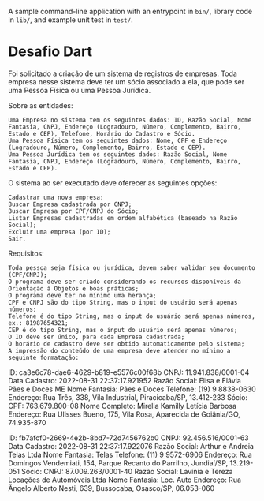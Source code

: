 A sample command-line application with an entrypoint in `bin/`, library code
in `lib/`, and example unit test in `test/`.

# Desafio Dart

Foi solicitado a criação de um sistema de registros de empresas. Toda empresa nesse sistema deve ter um sócio associado a ela, que pode ser uma Pessoa Física ou uma Pessoa Jurídica.

Sobre as entidades:

    Uma Empresa no sistema tem os seguintes dados: ID, Razão Social, Nome Fantasia, CNPJ, Endereço (Logradouro, Número, Complemento, Bairro, Estado e CEP), Telefone, Horário do Cadastro e Sócio.
    Uma Pessoa Física tem os seguintes dados: Nome, CPF e Endereço (Logradouro, Número, Complemento, Bairro, Estado e CEP).
    Uma Pessoa Jurídica tem os seguintes dados: Razão Social, Nome Fantasia, CNPJ, Endereço (Logradouro, Número, Complemento, Bairro, Estado e CEP).

O sistema ao ser executado deve oferecer as seguintes opções:

    Cadastrar uma nova empresa;
    Buscar Empresa cadastrada por CNPJ;
    Buscar Empresa por CPF/CNPJ do Sócio;
    Listar Empresas cadastradas em ordem alfabética (baseado na Razão Social);
    Excluir uma empresa (por ID);
    Sair.

Requisitos:

    Toda pessoa seja física ou jurídica, devem saber validar seu documento (CPF/CNPJ);
    O programa deve ser criado considerando os recursos disponíveis da Orientação à Objetos e boas práticas;
    O programa deve ter no mínimo uma herança;
    CPF e CNPJ são do tipo String, mas o input do usuário será apenas números;
    Telefone é do tipo String, mas o input do usuário será apenas números, ex.: 81987654321;
    CEP é do tipo String, mas o input do usuário será apenas números;
    O ID deve ser único, para cada Empresa cadastrada;
    O horário de cadastro deve ser obtido automaticamente pelo sistema;
    A impressão do conteúdo de uma empresa deve atender no mínimo a seguinte formatação:

ID: ca3e6c78-dae6-4629-b819-e5576c00f68b
CNPJ: 11.941.838/0001-04 Data Cadastro: 2022-08-31 22:37:17.921952
Razão Social: Elisa e Flávia Pães e Doces ME
Nome Fantasia: Pães e Doces
Telefone: (19) 9 8838-0630
Endereço: Rua Três, 338, Vila Industrial, Piracicaba/SP, 13.412-233
Sócio:
CPF: 763.679.800-08
Nome Completo: Mirella Kamilly Letícia Barbosa
Endereço: Rua Ulisses Bueno, 175, Vila Rosa, Aparecida de Goiânia/GO, 74.935-870

ID: fb7afcf0-2669-4e2b-8bd7-72d7456762b0
CNPJ: 92.456.516/0001-63  Data Cadastro: 2022-08-31 22:37:17.922076
Razão Social: Arthur e Andreia Telas Ltda
Nome Fantasia: Telas
Telefone: (11) 9 9572-6906
Endereço: Rua Domingos Vendemiati, 154, Parque Recanto do Parrilho, Jundiaí/SP, 13.219-051
Sócio:
CNPJ: 87.009.263/0001-40
Razão Social: Lavínia e Tereza Locações de Automóveis Ltda
Nome Fantasia: Loc. Auto
Endereço: Rua Ângelo Alberto Nesti, 639, Bussocaba, Osasco/SP, 06.053-060